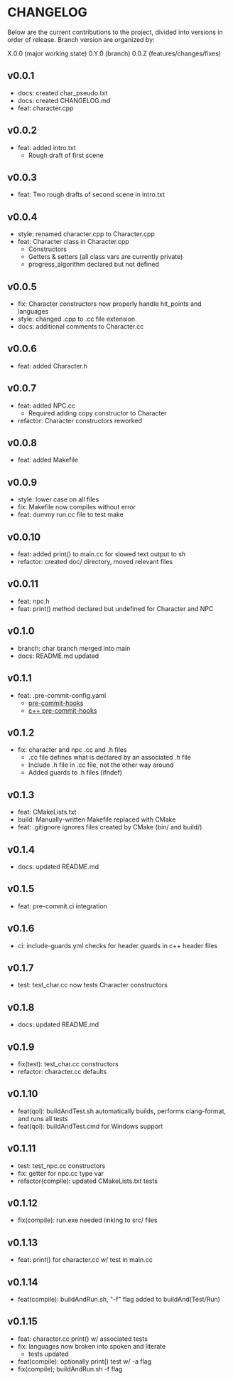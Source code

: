 # CHANGELOG

Below are the current contributions to the project, divided into versions in order of release. Branch version are organized by:

X.0.0 (major working state)
0.Y.0 (branch)
0.0.Z (features/changes/fixes)

## v0.0.1

- docs: created char_pseudo.txt
- docs: created CHANGELOG.md
- feat: character.cpp

## v0.0.2

- feat: added intro.txt
  - Rough draft of first scene

## v0.0.3

- feat: Two rough drafts of second scene in intro.txt

## v0.0.4

- style: renamed character.cpp to Character.cpp
- feat: Character class in Character.cpp
  - Constructors
  - Getters & setters (all class vars are currently private)
  - progress_algorithm declared but not defined

## v0.0.5

- fix: Character constructors now properly handle hit_points and languages
- style: changed .cpp to .cc file extension
- docs: additional comments to Character.cc

## v0.0.6

- feat: added Character.h

## v0.0.7

- feat: added NPC.cc
  - Required adding copy constructor to Character
- refactor: Character constructors reworked

## v0.0.8

- feat: added Makefile

## v0.0.9

- style: lower case on all files
- fix: Makefile now compiles without error
- feat: dummy run.cc file to test make

## v0.0.10

- feat: added print() to main.cc for slowed text output to sh
- refactor: created doc/ directory, moved relevant files

## v0.0.11

- feat: npc.h
- feat: print() method declared but undefined for Character and NPC

## v0.1.0

- branch: char branch merged into main
- docs: README.md updated

## v0.1.1

- feat: .pre-commit-config.yaml
  - [pre-commit-hooks](https://github.com/pre-commit/pre-commit-hooks)
  - [c++ pre-commit-hooks](https://github.com/pocc/pre-commit-hooks)

## v0.1.2

- fix: character and npc .cc and .h files
  - .cc file defines what is declared by an associated .h file
  - Include .h file in .cc file, not the other way around
  - Added guards to .h files (ifndef)

## v0.1.3

- feat: CMakeLists.txt
- build: Manually-written Makefile replaced with CMake
- feat: .gitignore ignores files created by CMake (bin/ and build/)

## v0.1.4

- docs: updated README.md

## v0.1.5

- feat: pre-commit.ci integration

## v0.1.6

- ci: include-guards.yml checks for header guards in c++ header files

## v0.1.7

- test: test_char.cc now tests Character constructors

## v0.1.8

- docs: updated README.md

## v0.1.9

- fix(test): test_char.cc constructors
- refactor: character.cc defaults

## v0.1.10

- feat(qol): buildAndTest.sh automatically builds, performs clang-format, and runs all tests
- feat(qol): buildAndTest.cmd for Windows support

## v0.1.11

- test: test_npc.cc constructors
- fix: getter for npc.cc type var
- refactor(compile): updated CMakeLists.txt tests

## v0.1.12

- fix(compile): run.exe needed linking to src/ files

## v0.1.13

- feat: print() for character.cc w/ test in main.cc

## v0.1.14

- feat(compile): buildAndRun.sh, "-f" flag added to buildAnd(Test/Run)

## v0.1.15

- feat: character.cc print() w/ associated tests
- fix: languages now broken into spoken and literate
  - tests updated
- feat(compile): optionally print() test w/ -a flag
- fix(compile); buildAndRun.sh -f flag
